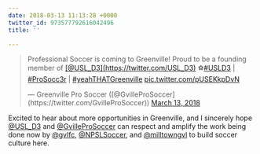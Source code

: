 ```yaml
---
date: 2018-03-13 11:13:28 +0000
twitter_id: 973577792616042496
title: ''

---
```

<blockquote class="twitter-tweet"><p lang="en" dir="ltr">Professional Soccer is coming to Greenville! Proud to be a founding member of <a href="https://twitter.com/USL_D3?ref_src=twsrc%5Etfw">[@USL_D3](https://twitter.com/USL_D3)</a> ⚽️<a href="https://twitter.com/hashtag/USLD3?src=hash&amp;ref_src=twsrc%5Etfw">#USLD3</a> | <a href="https://twitter.com/hashtag/ProSocc3r?src=hash&amp;ref_src=twsrc%5Etfw">#ProSocc3r</a> | <a href="https://twitter.com/hashtag/yeahTHATGreenville?src=hash&amp;ref_src=twsrc%5Etfw">#yeahTHATGreenville</a> <a href="https://t.co/pUSEKkpDvN">pic.twitter.com/pUSEKkpDvN</a></p>&mdash; Greenville Pro Soccer ([@GvilleProSoccer](https://twitter.com/GvilleProSoccer)) <a href="https://twitter.com/GvilleProSoccer/status/973574834469920770?ref_src=twsrc%5Etfw">March 13, 2018</a></blockquote>
<script async src="https://platform.twitter.com/widgets.js" charset="utf-8"></script>

Excited to hear about more opportunities in Greenville, and I sincerely hope [@USL_D3](https://twitter.com/USL_D3) and [@GvilleProSoccer](https://twitter.com/GvilleProSoccer) can respect and amplify the work being done now by [@gvlfc](https://twitter.com/gvlfc), [@NPSLSoccer](https://twitter.com/NPSLSoccer), and [@milltowngvl](https://twitter.com/milltowngvl) to build soccer culture here.


